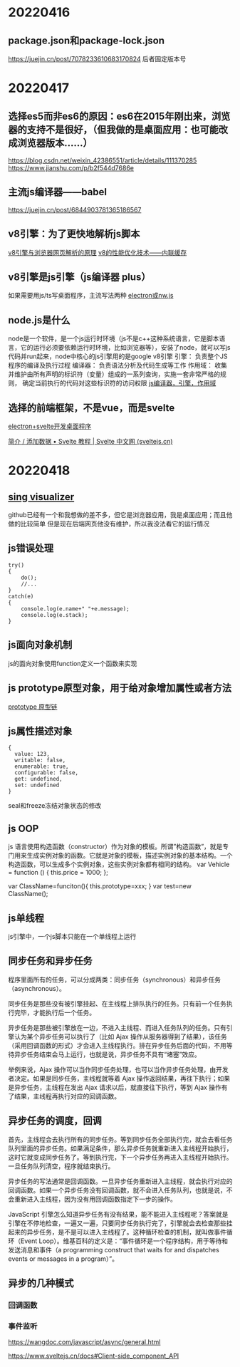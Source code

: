 # 20220416
## package.json和package-lock.json
https://juejin.cn/post/7078233610683170824
后者固定版本号

# 20220417
## 选择es5而非es6的原因：es6在2015年刚出来，浏览器的支持不是很好，（但我做的是桌面应用：也可能改成浏览器版本……）
https://blog.csdn.net/weixin_42386551/article/details/111370285
https://www.jianshu.com/p/b2f544d7686e

## 主流js编译器——babel
https://juejin.cn/post/6844903781365186567

## v8引擎：为了更快地解析js脚本
[v8引擎与浏览器网页解析的原理](https://zhuanlan.zhihu.com/p/27628685)
[v8的性能优化技术——内联缓存](https://juejin.cn/post/6844904167333429256)

## v8引擎是js引擎（js编译器 plus）
如果需要用js/ts写桌面程序，主流写法两种
[electron或nw.js](https://www.jianshu.com/p/c6bdb087e60d)

## node.js是什么
node是一个软件，是一个js运行时环境（js不是c++这种系统语言，它是脚本语言，它的运行必须要依赖运行时环境，比如浏览器等），安装了node，就可以写js代码并run起来，node中核心的js引擎用的是google v8引擎
引擎： 负责整个JS程序的编译及执行过程
编译器： 负责语法分析及代码生成等工作
作用域： 收集并维护由所有声明的标识符（变量）组成的一系列查询，实施一套非常严格的规则， 确定当前执行的代码对这些标识符的访问权限
[js编译器，引擎，作用域](https://www.jianshu.com/p/36f5bfc6b7e6)

## 选择的前端框架，不是vue，而是svelte
[electron+svelte开发桌面程序](https://learnku.com/articles/45831)

[简介 / 添加数据 • Svelte 教程 | Svelte 中文网 (sveltejs.cn)](https://www.sveltejs.cn/tutorial/adding-data)

# 20220418

## [sing visualizer](https://github.com/weiijiie/singing-visualizer)
github已经有一个和我想做的差不多，但它是浏览器应用，我是桌面应用；而且他做的比较简单
但是现在后端网页他没有维护，所以我没法看它的运行情况

## js错误处理
```
try()
{
    do();
    //...
}
catch(e)
{
    console.log(e.name+" "+e.message);
    console.log(e.stack);
}
```

## js面向对象机制
js的面向对象使用function定义一个函数来实现

## js prototype原型对象，用于给对象增加属性或者方法
[prototype 原型链](https://www.runoob.com/js/js-object-prototype.html)

## js属性描述对象
```
{
  value: 123,
  writable: false,
  enumerable: true,
  configurable: false,
  get: undefined,
  set: undefined
}
```
seal和freeze冻结对象状态的修改
## js OOP
js 语言使用构造函数（constructor）作为对象的模板。所谓”构造函数”，就是专门用来生成实例对象的函数。它就是对象的模板，描述实例对象的基本结构。一个构造函数，可以生成多个实例对象，这些实例对象都有相同的结构。
var Vehicle = function () {
  this.price = 1000;
};

var ClassName=funciton(){
    this.prototype=xxx;
}
var test=new ClassName();

## js单线程
js引擎中，一个js脚本只能在一个单线程上运行

## 同步任务和异步任务
程序里面所有的任务，可以分成两类：同步任务（synchronous）和异步任务（asynchronous）。

同步任务是那些没有被引擎挂起、在主线程上排队执行的任务。只有前一个任务执行完毕，才能执行后一个任务。

异步任务是那些被引擎放在一边，不进入主线程、而进入任务队列的任务。只有引擎认为某个异步任务可以执行了（比如 Ajax 操作从服务器得到了结果），该任务（采用回调函数的形式）才会进入主线程执行。排在异步任务后面的代码，不用等待异步任务结束会马上运行，也就是说，异步任务不具有“堵塞”效应。

举例来说，Ajax 操作可以当作同步任务处理，也可以当作异步任务处理，由开发者决定。如果是同步任务，主线程就等着 Ajax 操作返回结果，再往下执行；如果是异步任务，主线程在发出 Ajax 请求以后，就直接往下执行，等到 Ajax 操作有了结果，主线程再执行对应的回调函数。

## 异步任务的调度，回调
首先，主线程会去执行所有的同步任务。等到同步任务全部执行完，就会去看任务队列里面的异步任务。如果满足条件，那么异步任务就重新进入主线程开始执行，这时它就变成同步任务了。等到执行完，下一个异步任务再进入主线程开始执行。一旦任务队列清空，程序就结束执行。

异步任务的写法通常是回调函数。一旦异步任务重新进入主线程，就会执行对应的回调函数。如果一个异步任务没有回调函数，就不会进入任务队列，也就是说，不会重新进入主线程，因为没有用回调函数指定下一步的操作。

JavaScript 引擎怎么知道异步任务有没有结果，能不能进入主线程呢？答案就是引擎在不停地检查，一遍又一遍，只要同步任务执行完了，引擎就会去检查那些挂起来的异步任务，是不是可以进入主线程了。这种循环检查的机制，就叫做事件循环（Event Loop）。维基百科的定义是：“事件循环是一个程序结构，用于等待和发送消息和事件（a programming construct that waits for and dispatches events or messages in a program）”。

## 异步的几种模式
### 回调函数

### 事件监听
https://wangdoc.com/javascript/async/general.html

https://www.sveltejs.cn/docs#Client-side_component_API